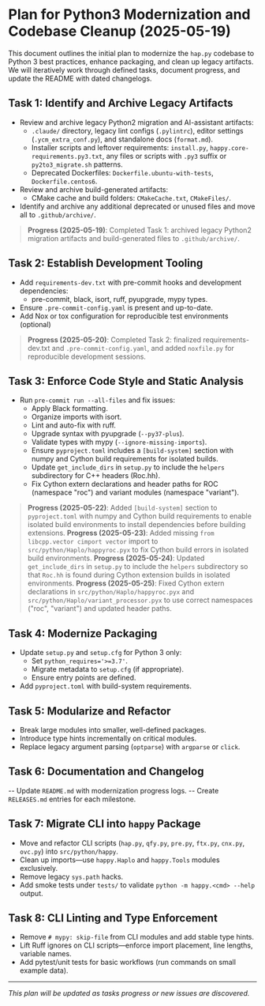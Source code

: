 # Plan for Python3 Modernization and Codebase Cleanup (2025-05-19)

This document outlines the initial plan to modernize the `hap.py` codebase to Python 3 best practices,
enhance packaging, and clean up legacy artifacts. We will iteratively work through defined tasks,
document progress, and update the README with dated changelogs.

## Task 1: Identify and Archive Legacy Artifacts
- Review and archive legacy Python2 migration and AI-assistant artifacts:
  - `.claude/` directory, legacy lint configs (`.pylintrc`), editor settings (`.ycm_extra_conf.py`), and standalone docs (`format.md`).
  - Installer scripts and leftover requirements: `install.py`, `happy.core-requirements.py3.txt`,
    any files or scripts with `.py3` suffix or `py2to3_migrate.sh` patterns.
  - Deprecated Dockerfiles: `Dockerfile.ubuntu-with-tests`, `Dockerfile.centos6`.
- Review and archive build-generated artifacts:
  - CMake cache and build folders: `CMakeCache.txt`, `CMakeFiles/`.
- Identify and archive any additional deprecated or unused files and move all to `.github/archive/`.

> **Progress (2025-05-19)**: Completed Task 1: archived legacy Python2 migration artifacts and build-generated files to `.github/archive/`.

## Task 2: Establish Development Tooling
- Add `requirements-dev.txt` with pre-commit hooks and development dependencies:
  - pre-commit, black, isort, ruff, pyupgrade, mypy types.
- Ensure `.pre-commit-config.yaml` is present and up-to-date.
- Add Nox or tox configuration for reproducible test environments (optional)

> **Progress (2025-05-20)**: Completed Task 2: finalized requirements-dev.txt and `.pre-commit-config.yaml`, and added `noxfile.py` for reproducible development sessions.

## Task 3: Enforce Code Style and Static Analysis
- Run `pre-commit run --all-files` and fix issues:
  - Apply Black formatting.
  - Organize imports with isort.
  - Lint and auto-fix with ruff.
  - Upgrade syntax with pyupgrade (`--py37-plus`).
  - Validate types with mypy (`--ignore-missing-imports`).
  - Ensure `pyproject.toml` includes a `[build-system]` section with numpy and Cython build requirements for isolated builds.
  - Update `get_include_dirs` in `setup.py` to include the `helpers` subdirectory for C++ headers (Roc.hh).
  - Fix Cython extern declarations and header paths for ROC (namespace "roc") and variant modules (namespace "variant").

> **Progress (2025-05-22)**: Added `[build-system]` section to `pyproject.toml` with numpy and Cython build requirements to enable isolated build environments to install dependencies before building extensions.
> **Progress (2025-05-23)**: Added missing `from libcpp.vector cimport vector` import to `src/python/Haplo/happyroc.pyx` to fix Cython build errors in isolated build environments.
> **Progress (2025-05-24)**: Updated `get_include_dirs` in `setup.py` to include the `helpers` subdirectory so that `Roc.hh` is found during Cython extension builds in isolated environments.
> **Progress (2025-05-25)**: Fixed Cython extern declarations in `src/python/Haplo/happyroc.pyx` and `src/python/Haplo/variant_processor.pyx` to use correct namespaces ("roc", "variant") and updated header paths.

## Task 4: Modernize Packaging
- Update `setup.py` and `setup.cfg` for Python 3 only:
  - Set `python_requires='>=3.7'`.
  - Migrate metadata to `setup.cfg` (if appropriate).
  - Ensure entry points are defined.
- Add `pyproject.toml` with build-system requirements.

## Task 5: Modularize and Refactor
- Break large modules into smaller, well-defined packages.
- Introduce type hints incrementally on critical modules.
- Replace legacy argument parsing (`optparse`) with `argparse` or `click`.

## Task 6: Documentation and Changelog
-- Update `README.md` with modernization progress logs.
-- Create `RELEASES.md` entries for each milestone.

## Task 7: Migrate CLI into `happy` Package
- Move and refactor CLI scripts (`hap.py`, `qfy.py`, `pre.py`, `ftx.py`, `cnx.py`, `ovc.py`) into `src/python/happy`.
- Clean up imports—use `happy.Haplo` and `happy.Tools` modules exclusively.
- Remove legacy `sys.path` hacks.
- Add smoke tests under `tests/` to validate `python -m happy.<cmd> --help` output.

## Task 8: CLI Linting and Type Enforcement
- Remove `# mypy: skip-file` from CLI modules and add stable type hints.
- Lift Ruff ignores on CLI scripts—enforce import placement, line lengths, variable names.
- Add pytest/unit tests for basic workflows (run commands on small example data).

---
_This plan will be updated as tasks progress or new issues are discovered._
